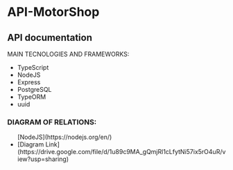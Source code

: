 # API-MotorShop

<h2>API documentation</h2

<h3>MAIN TECNOLOGIES AND FRAMEWORKS:</h3>
<ul>
<li>TypeScript</li>
<li>NodeJS</li>
<li>Express</li>
<li>PostgreSQL</li>
<li>TypeORM</li>
<li>uuid</li>
</ul>

 <h3>DIAGRAM OF RELATIONS:</h3>
 <ul>
 [NodeJS](https://nodejs.org/en/)
 <li>[Diagram Link](https://drive.google.com/file/d/1u89c9MA_gQmjRl1cLfytNi57ix5rO4uR/view?usp=sharing)</li>
 </ul>

